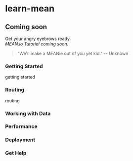 learn-mean
==========

## Coming soon 
Get your angry eyebrows ready.    
*MEAN.io Tutorial coming soon.*

> "We'll make a MEANie out of you yet kid." -- Unknown

### Getting Started
getting started

### Routing
routing

### Working with Data

### Performance

### Deployment

### Get Help

